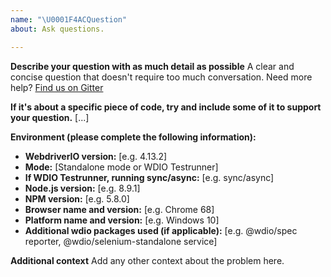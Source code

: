 ```yaml
---
name: "\U0001F4ACQuestion"
about: Ask questions.

---
```


**Describe your question with as much detail as possible**
A clear and concise question that doesn't require too much conversation. Need more help? [Find us on Gitter](https://gitter.im/webdriverio/webdriverio)

**If it's about a specific piece of code, try and include some of it to support your question.**
[...]

**Environment (please complete the following information):**
 - **WebdriverIO version:** [e.g. 4.13.2]
 - **Mode:** [Standalone mode or WDIO Testrunner]
 - **If WDIO Testrunner, running sync/async:** [e.g. sync/async]
 - **Node.js version:** [e.g. 8.9.1]
 - **NPM version:** [e.g. 5.8.0]
 - **Browser name and version:** [e.g. Chrome 68]
 - **Platform name and version:** [e.g. Windows 10]
 - **Additional wdio packages used (if applicable):** [e.g. @wdio/spec reporter, @wdio/selenium-standalone service]


**Additional context**
Add any other context about the problem here.
